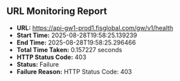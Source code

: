 ## URL Monitoring Report

- **URL:** https://api-gw1-prod1.fisglobal.com/gw/v1/health
- **Start Time:** 2025-08-28T19:58:25.139239
- **End Time:** 2025-08-28T19:58:25.296466
- **Total Time Taken:** 0.157227 seconds
- **HTTP Status Code:** 403
- **Status:** Failure
- **Failure Reason:** HTTP Status Code: 403
